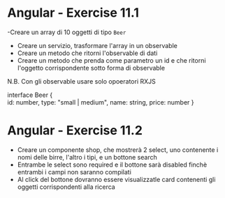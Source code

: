 # Angular - Exercise 11.1

-Creare un array di 10 oggetti di tipo `Beer`
- Creare un servizio, trasformare l'array  in un observable
- Creare un metodo che ritorni l'observable di dati
- Creare un metodo che prenda come parametro un id e che ritorni l'oggetto corrispondente sotto forma di observable

N.B. Con gli observable usare solo opoeratori RXJS

interface Beer {   
    id: number, 
    type: "small | medium", 
    name: string, 
    price: number 
}

# Angular - Exercise 11.2

- Creare un componente shop, che mostrerà 2 select, uno contenente i nomi delle birre, l'altro i tipi, e un bottone search
- Entrambe le select sono required e il bottone sarà disabled finchè entrambi i campi non saranno compilati
- Al click del bottone dovranno essere visualizzatle card contenenti gli oggetti corrispondenti alla ricerca
